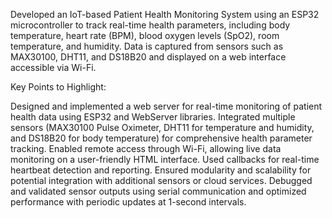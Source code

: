 Developed an IoT-based Patient Health Monitoring System using an ESP32 microcontroller to track real-time health parameters, including body temperature, heart rate (BPM), blood oxygen levels (SpO2), room temperature, and humidity. Data is captured from sensors such as MAX30100, DHT11, and DS18B20 and displayed on a web interface accessible via Wi-Fi.

Key Points to Highlight:

Designed and implemented a web server for real-time monitoring of patient health data using ESP32 and WebServer libraries.
Integrated multiple sensors (MAX30100 Pulse Oximeter, DHT11 for temperature and humidity, and DS18B20 for body temperature) for comprehensive health parameter tracking.
Enabled remote access through Wi-Fi, allowing live data monitoring on a user-friendly HTML interface.
Used callbacks for real-time heartbeat detection and reporting.
Ensured modularity and scalability for potential integration with additional sensors or cloud services.
Debugged and validated sensor outputs using serial communication and optimized performance with periodic updates at 1-second intervals.
